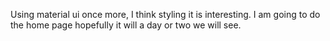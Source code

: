 Using material ui once more, I think styling it is interesting. 
I am going to do the home page hopefully it will a day or two we will see.